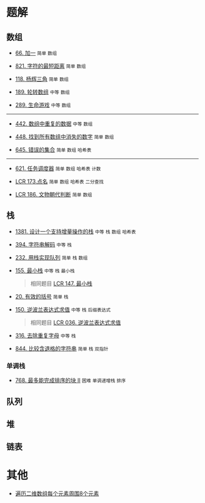 # 题解
## 数组
* [66. 加一](https://github.com/sinkhaha/algorithm/blob/main/1_plus_one_66.md) `简单` `数组`

* [821. 字符的最短距离](https://github.com/sinkhaha/algorithm/blob/main/2_shortestToChar_821.md) `简单` `数组`

* [118. 杨辉三角](https://github.com/sinkhaha/algorithm/blob/main/3_generate_118.md) `简单` `数组`

* [189. 轮转数组](https://github.com/sinkhaha/algorithm/blob/main/4_rotate_189.md) `中等` `数组`

* [289. 生命游戏](https://github.com/sinkhaha/algorithm/blob/main/5_gameOfLife_289.md) `中等` `数组`

---

* [442. 数组中重复的数据](https://github.com/sinkhaha/algorithm/blob/main/6_findDuplicates_422.md) `中等` `数组`

* [448. 找到所有数组中消失的数字](https://github.com/sinkhaha/algorithm/blob/main/7_findDisappearedNumbers_448.md) `简单` `数组`

* [645. 错误的集合](https://github.com/sinkhaha/algorithm/blob/main/9_findErrorNums_645.md) `简单` `数组` `哈希表`

---

* [621. 任务调度器](https://github.com/sinkhaha/algorithm/blob/main/8_leastInterval_621.md) `简单` `数组` `哈希表` `计数` 

* [LCR 173.点名](https://github.com/sinkhaha/algorithm/blob/main/10_takeAttendance_LCR173.md) `简单` `数组` `哈希表` `二分查找`

* [LCR 186. 文物朝代判断](https://github.com/sinkhaha/algorithm/blob/main/11_checkDynasty_LCR186.md) `简单` `数组`

## 栈
* [1381. 设计一个支持增量操作的栈](https://github.com/sinkhaha/algorithm/blob/main/12_CustomStack_1381.md) `中等` `栈` `数组` `哈希表` 

* [394. 字符串解码](https://github.com/sinkhaha/algorithm/blob/main/13_decodeString_394.md) `中等` `栈`

* [232. 用栈实现队列](https://github.com/sinkhaha/algorithm/blob/main/14_MyQueue_232.md) `简单` `栈` `数组`

* [155. 最小栈](https://github.com/sinkhaha/algorithm/blob/main/18_MinStack_155.md) `中等` `栈` `最小栈`

  > 相同题目 [LCR 147. 最小栈](https://leetcode.cn/problems/bao-han-minhan-shu-de-zhan-lcof/description/)
* [20. 有效的括号](https://github.com/sinkhaha/algorithm/blob/main/16_isValid_20.md) `简单` `栈`

* [150. 逆波兰表达式求值](https://github.com/sinkhaha/algorithm/blob/main/17_evalRPN_150.md) `中等` `栈` `后缀表达式`
  
  > 相同题目 [LCR 036. 逆波兰表达式求值](https://leetcode.cn/problems/8Zf90G/description/)

* [316. 去除重复字母](https://github.com/sinkhaha/algorithm/blob/main/19_removeDuplicateLetters_316.md) `中等` `栈`

* [844. 比较含退格的字符串](https://github.com/sinkhaha/algorithm/blob/main/20_backspaceCompare_844.md) `简单` `栈` `双指针`

### 单调栈
* [768. 最多能完成排序的块 II](https://github.com/sinkhaha/algorithm/blob/main/15_maxChunksToSorted_768.md) `困难` `单调递增栈` `排序`

## 队列


## 堆


## 链表

# 其他
* [遍历二维数组每个元素周围8个元素](https://github.com/sinkhaha/algorithm/blob/main/%E5%85%B6%E4%BB%96/%E9%81%8D%E5%8E%86%E4%BA%8C%E7%BB%B4%E6%95%B0%E7%BB%84%E6%AF%8F%E4%B8%AA%E5%85%83%E7%B4%A0%E5%91%A8%E5%9B%B48%E4%B8%AA%E5%85%83%E7%B4%A0.md)

